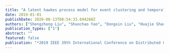 ```yaml
---
title: "A latent hawkes process model for event clustering and temporal dynamics learning with applications in GitHub"
date: 2019-01-01
publishDate: 2020-08-13T08:54:33.694260Z
authors: ["Shengzhong Liu", "Shuochao Yao", "Dongxin Liu", "Huajie Shao", "Yiran Zhao", "Xinzhe Fu", "Tarek Abdelzaher"]
publication_types: ["1"]
abstract: ""
featured: false
publication: "*2019 IEEE 39th International Conference on Distributed Computing Systems (ICDCS)*"
---
```



